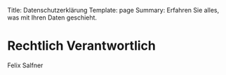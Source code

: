 Title: Datenschutzerklärung
Template: page
Summary: Erfahren Sie alles, was mit Ihren Daten geschieht.

# Rechtlich Verantwortlich
Felix Salfner
